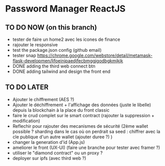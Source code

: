 # Password Manager ReactJS

## TO DO NOW (on this branch)
- tester de faire un home2 avec les icones de finance
- rajouter le responsive
- test the package.json config (github email)
- tester snap https://chrome.google.com/webstore/detail/metamask-flask-developmen/ljfoeinjpaedjfecbmggjgodbgkmjkjk
- DONE adding the third web connect btn
- DONE adding tailwind and design the front end

  
## TO DO LATER  
- Ajouter le chiffrement (AES ?)
- Ajouter le déchiffrement + l'affichage des données (juste le libelle) depuis la blockchain à la place du front classic
- faire le crud complet sur le smart contract (rajouter la suppression + modification)  
- Reflechir pour rajouter des mecanismes de sécurité (2ème wallet possible ? sharding dans le cas où on perdrait sa seed : chiffrer avec la cle publique d'un autre wallet (ajouter duree ?) ) 
- changer la generation d'id (App.js) 
- ameliorer le front  (UX-UI) (faire une branche pour tester avec framer ?)  
- utiliser le "diamond contract" ou un proxy ?
- deployer sur ipfs (avec third web ?)
